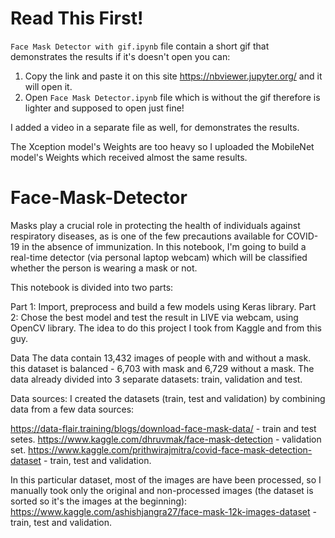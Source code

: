 # Read This First!
`Face Mask Detector with gif.ipynb` file contain a short gif that demonstrates the results if it's doesn't open you can:
1. Copy the link and paste it on this site https://nbviewer.jupyter.org/ and it will open it.
2. Open `Face Mask Detector.ipynb` file which is without the gif therefore is lighter and supposed to open just fine!

I added a video in a separate file as well, for demonstrates the results.

The Xception model's Weights are too heavy so I uploaded the MobileNet model's Weights which received almost the same results.



# Face-Mask-Detector


Masks play a crucial role in protecting the health of individuals against respiratory diseases, as is one of the few precautions available for COVID-19 in the absence of immunization.
In this notebook, I'm going to build a real-time detector (via personal laptop webcam) which will be classified whether the person is wearing a mask or not.

This notebook is divided into two parts:

Part 1: Import, preprocess and build a few models using Keras library.
Part 2: Chose the best model and test the result in LIVE via webcam, using OpenCV library.
The idea to do this project I took from Kaggle and from this guy.

Data
The data contain 13,432 images of people with and without a mask. this dataset is balanced - 6,703 with mask and 6,729 without a mask.
The data already divided into 3 separate datasets: train, validation and test.

Data sources:
I created the datasets (train, test and validation) by combining data from a few data sources:

https://data-flair.training/blogs/download-face-mask-data/ - train and test setes.
https://www.kaggle.com/dhruvmak/face-mask-detection - validation set.
https://www.kaggle.com/prithwirajmitra/covid-face-mask-detection-dataset - train, test and validation.

In this particular dataset, most of the images are have been processed, so I manually took only the original and non-processed images (the dataset is sorted so it's the images at the beginning): https://www.kaggle.com/ashishjangra27/face-mask-12k-images-dataset - train, test and validation.
